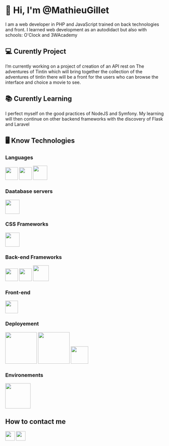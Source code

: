 # 👋 Hi, I'm @MathieuGillet

I am a web developer in PHP and JavaScript trained on back technologies and  front. I learned web development as an autodidact but also with schools: O'Clock and 3WAcademy

## 💻 Curently Project
 I’m currently working on a project of creation of an API rest on The adventures of Tintin which will bring together the collection of the adventures of tintin there will be a front for the users who can browse the interface and choice a movie to see.
 
## 📚 Curently Learning
 I perfect myself on the good practices of NodeJS and Symfony. My learning will then continue on other backend frameworks with the discovery of Flask and Laravel
 
## 🖥️ Know Technologies
### Languages
<img src="http://moralogiq.fr/wp-content/themes/moralogiq/images/logo/techno-html.png" width="40">
<img src="http://moralogiq.fr/wp-content/themes/moralogiq/images/logo/techno-css.png" width="40">
<img src="http://moralogiq.fr/wp-content/themes/moralogiq/images/logo/techno-js.png" width="45"> 

### Daatabase servers
<img src="https://cdn.worldvectorlogo.com/logos/mysql-6.svg" width="45"> 

### CSS Frameworks
<img src="https://cdn.worldvectorlogo.com/logos/bootstrap-5-1.svg" width="45">

### Back-end Frameworks
<img src="http://moralogiq.fr/wp-content/themes/moralogiq/images/logo/techno-symfony.png" width="40">
<img src="https://cdn.worldvectorlogo.com/logos/lumen-1.svg" width="40">
<img src="http://moralogiq.fr/wp-content/themes/moralogiq/images/logo/techno-node.png" width="50">

### Front-end

<img src="https://cdn-icons-png.flaticon.com/512/1260/1260775.png" width="40">

### Deployement

<img src="https://cdn.worldvectorlogo.com/logos/heroku-1.svg" width="100">
<img src="https://coursework.vschool.io/content/images/2017/12/surge_static_hosting.png" width="100">
<img src="https://cdn.worldvectorlogo.com/logos/amazon-web-services-logo.svg" width="55">

### Environements

<img src="https://cdn-icons-png.flaticon.com/512/226/226772.png" width="80">



## How to contact me

<img src="https://cdn-icons-png.flaticon.com/512/732/732200.png" width="30">
<img src="https://cdn-icons.flaticon.com/png/512/3536/premium/3536505.png?token=exp=1649429761~hmac=8e58b450e0f7089c3954b53d04a2de79" width="30">

